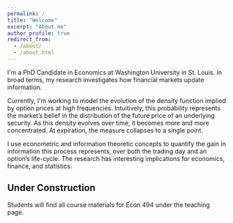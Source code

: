 ```yaml
---
permalink: /
title: "Welcome"
excerpt: "About me"
author_profile: true
redirect_from: 
  - /about/
  - /about.html
---
```

I'm a PhD Candidate in Economics at Washington University in St. Louis. In broad terms, my research investigates how financial markets update information. 

Currently, I'm working to model the evolution of the density function implied by option prices at high frequencies. Intuitively, this probability represents the market’s belief in the distribution of the future price of an underlying security. As this density evolves over time, it becomes more and more concentrated. At expiration, the measure collapses to a single point. 

I use econometric and information theoretic concepts to quantify the gain in information this process represents, over both the trading day and an option’s life-cycle. The research has interesting implications for economics, finance, and statistics. 

Under Construction
------
Students will find all course materials for Econ 494 under the teaching page.
